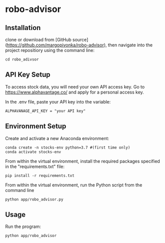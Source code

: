 # robo-advisor

## Installation
clone or download from [GitHub source] (https://github.com/margopivonka/robo-advisor), then navigate into the project repositiory using the command line:

```
cd robo_adivsor
```

## API Key Setup
To access stock data, you will need your own API access key. 
Go to https://www.alphavantage.co/ and apply for a personal access key.

In the .env file, paste your API key into the variable:
```
ALPHAVANAGE_API_KEY = "your API key"
```


## Environment Setup
Create and activate a new Anaconda environment:
```
conda create -n stocks-env python=3.7 #(first time only)
conda activate stocks-env
```

From within the virtual environment, install the required packages specified in the "requirements.txt" file:
```
pip install -r requirements.txt
```

From within the virtual environment, run the Python script from the command line
```
python app/robo_advisor.py
```




## Usage
Run the program:
```
python app/robo_advisor
```

